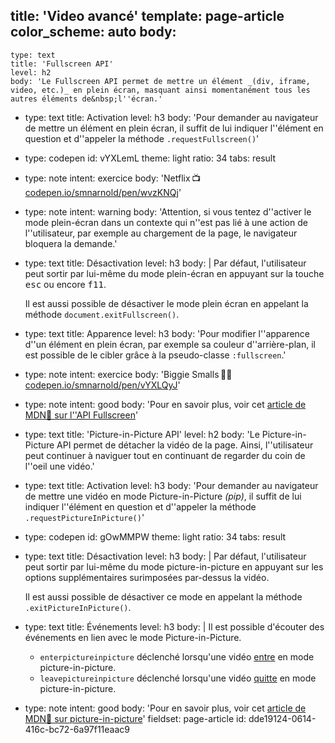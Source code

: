 title: 'Video avancé'
template: page-article
color_scheme: auto
body:
  -
    type: text
    title: 'Fullscreen API'
    level: h2
    body: 'Le Fullscreen API permet de mettre un élément _(div, iframe, video, etc.)_ en plein écran, masquant ainsi momentanément tous les autres éléments de&nbsp;l''écran.'
  -
    type: text
    title: Activation
    level: h3
    body: 'Pour demander au navigateur de mettre un élément en plein écran, il suffit de lui indiquer l''élément en question et d''appeler la méthode&nbsp;`.requestFullscreen()`'
  -
    type: codepen
    id: vYXLemL
    theme: light
    ratio: 34
    tabs: result
  -
    type: note
    intent: exercice
    body: 'Netflix&thinsp;📺 [codepen.io/smnarnold/pen/wvzKNQj](https://codepen.io/smnarnold/pen/wvzKNQj?editors=0010)'
  -
    type: note
    intent: warning
    body: 'Attention, si vous tentez d''activer le mode plein-écran dans un contexte qui n''est pas lié à une action de l''utilisateur, par exemple au chargement de la page, le navigateur bloquera la&nbsp;demande.'
  -
    type: text
    title: Désactivation
    level: h3
    body: |
      Par défaut, l'utilisateur peut sortir par lui-même du mode plein-écran en appuyant sur la touche <kbd>esc</kbd> ou encore&nbsp;<kbd>f11</kbd>.
      
      Il est aussi possible de désactiver le mode plein écran en appelant la méthode `document.exitFullscreen()`.
  -
    type: text
    title: Apparence
    level: h3
    body: 'Pour modifier l''apparence d''un élément en plein écran, par exemple sa couleur d''arrière-plan, il est possible de le cibler grâce à la pseudo-classe `:fullscreen`.'
  -
    type: note
    intent: exercice
    body: 'Biggie Smalls&thinsp;🤴🏿 [codepen.io/smnarnold/pen/vYXLQyJ](https://codepen.io/smnarnold/pen/vYXLQyJ?editors=0110)'
  -
    type: note
    intent: good
    body: 'Pour en savoir plus, voir cet [article de MDN🦖 sur l''API&nbsp;Fullscreen](https://developer.mozilla.org/fr/docs/Web/Guide/DOM/Using_full_screen_mode)'
  -
    type: text
    title: 'Picture-in-Picture API'
    level: h2
    body: 'Le Picture-in-Picture API permet de détacher la vidéo de la page. Ainsi, l''utilisateur peut continuer à naviguer tout en continuant de regarder du coin de l''oeil une&nbsp;vidéo.'
  -
    type: text
    title: Activation
    level: h3
    body: 'Pour demander au navigateur de mettre une vidéo en mode Picture-in-Picture _(pip)_, il suffit de lui indiquer l''élément en question et d''appeler la méthode `.requestPictureInPicture()`'
  -
    type: codepen
    id: gOwMMPW
    theme: light
    ratio: 34
    tabs: result
  -
    type: text
    title: Désactivation
    level: h3
    body: |
      Par défaut, l'utilisateur peut sortir par lui-même du mode picture-in-picture en appuyant sur les options supplémentaires surimposées par-dessus la&nbsp;vidéo.
      
      Il est aussi possible de désactiver ce mode en appelant la méthode `.exitPictureInPicture()`.
  -
    type: text
    title: Événements
    level: h3
    body: |
      Il est possible d'écouter des événements en lien avec le mode&nbsp;Picture-in-Picture.
      
      - `enterpictureinpicture` déclenché lorsqu'une vidéo <u>entre</u> en mode picture-in-picture.
      - `leavepictureinpicture` déclenché lorsqu'une vidéo <u>quitte</u> en mode picture-in-picture.
  -
    type: note
    intent: good
    body: 'Pour en savoir plus, voir cet [article de MDN🦖 sur picture-in-picture](https://developer.mozilla.org/en-US/docs/Web/API/Picture-in-Picture_API)'
fieldset: page-article
id: dde19124-0614-416c-bc72-6a97f11eaac9
